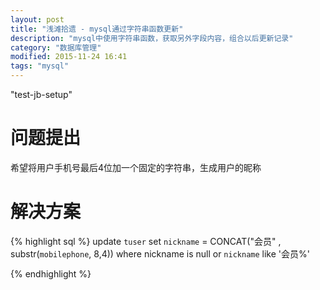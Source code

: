 ```yaml
---
layout: post
title: "浅滩拾遗 - mysql通过字符串函数更新"
description: "mysql中使用字符串函数，获取另外字段内容，组合以后更新记录"
category: "数据库管理"
modified: 2015-11-24 16:41
tags: "mysql"
---
```

"test-jb-setup"
# 问题提出

希望将用户手机号最后4位加一个固定的字符串，生成用户的昵称

# 解决方案

{% highlight sql %}
update `tuser` set `nickname` =  CONCAT("会员" , substr(`mobilephone`, 8,4))  where nickname is null or `nickname` like '会员%'

{% endhighlight %}
